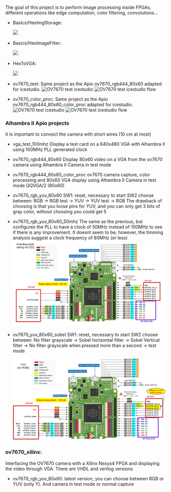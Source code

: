 The goal of this project is to perform image processing inside FPGAs, different operations like edge computation, color filtering, convolutions...


- Basics/HexImgStorage:

  ![](https://github.com/JdeRobot/FPGA-robotics/blob/master/Projects/ComputerVision/Basics/HexImgStorage/Diagram.png)
  
  
- Basics/HexImageFilter:

  ![](https://github.com/JdeRobot/FPGA-robotics/blob/master/Projects/ComputerVision/Basics/HexImageFilter/Untitled%20Diagram.png)


- HexToVGA:

  ![](https://github.com/JdeRobot/FPGA-robotics/blob/master/Projects/ComputerVision/HexToVGA/Untitled%20Diagram.png)


  
- ov7670_test:
  Same project as the Apio ov7670_rgb444_80x60 adapted for icestudio.
  ![OV7670 test icestudio](ov7670_test/ov7670_vga_top_icestudio.png)
  ![OV7670 test icestudio flow](ov7670_test/ov7670_vga_top_icestudio_flow.png)

- ov7670_color_proc:
  Same project as the Apio ov7670_rgb444_80x60_color_proc adapted for icestudio.
  ![OV7670 test icestudio](ov7670_colorfilter/ov7670_vga_top_icestudio_procolor.png)
  ![OV7670 test icestudio flow](ov7670_colorfilter/ov7670_vga_top_icestudio_flow.png)
  
### Alhambra II Apio projects
It is important to connect the camera with short wires (10 cm at most)

- vga_test_100mhz
  Display a test card on a 640x480 VGA with Alhambra II using 100MHz PLL generated clock
  
- ov7670_rgb444_80x60
  Display 80x60 video on a VGA from the ov7670 camera using Alhambra II
  Camera in test mode

- ov7670_rgb444_80x60_color_proc
  ov7670 camera capture, color processing and 80x60 VGA display using Alhambra II
  Camera in test mode QQVGA/2 (80x60)

- ov7670_rgb_yuv_80x60
  SW1: reset, necessary to start
  SW2 choose between:
    RGB -> RGB test -> YUV -> YUV test -> RGB
    The drawback of choosing is that you loose pins for YUV, and you can only get 3 bits of gray color, without choosing you could get 5

- ov7670_rgb_yuv_80x60_50mhz
  The same as the previous, but configures the PLL to have a clock of 50MHz instead of 100MHz to see if there is any improvement. It doesnt seem to be; however, the timming analysis suggest a clock frequency of 80MHz (or less)
   ![OV7670 camera and alhambra pin connection](ov7670_alhambra_interface.png)
  

- ov7670_yuv_80x60_sobel
  SW1: reset, necessary to start
  SW2 choose between:
    No filter grayscale -> Sobel horizontal filter -> Sobel Vertical filter -> No filter grayscale
    when pressed more than a second -> test mode
  
   ![OV7670 camera and alhambra pin connection for YUV](ov7670_alhambra_interface_yuv.png)


  
### ov7670_xilinx: 
Interfacing the OV7670 camera with a Xilinx Nexys4 FPGA and displaying the video through VGA.  There are VHDL and verilog versions
  + ov7670_rgb_yuv_80x60: latest version, you can choose between RGB or YUV (only Y). And camera in test mode or normal capture
  
  
